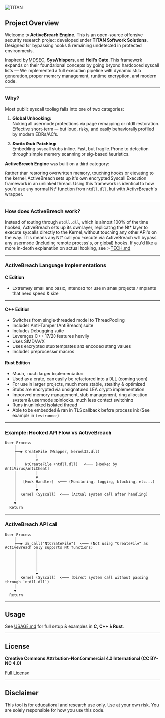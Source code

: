 ![TITAN](https://avatars.githubusercontent.com/u/199383721?s=200&v=4)

## Project Overview  

Welcome to **ActiveBreach Engine**. This is an open-source offensive security research project developed under **TITAN Softwork Solutions**. Designed for bypassing hooks & remaining undetected in protected environments.

Inspired by [MDSEC](https://www.mdsec.co.uk/2020/12/bypassing-user-mode-hooks-and-direct-invocation-of-system-calls-for-red-teams/), **SysWhispers**, and **Hell’s Gate**. This framework expands on their foundational concepts by going beyond hardcoded syscall lists — We implemented a full execution pipeline with dynamic stub generation, proper memory management, runtime encryption, and modern code.

---

### Why?

Most public syscall tooling falls into one of two categories:

1. **Global Unhooking:**  
   Nuking all usermode protections via page remapping or ntdll restoration. Effective short-term — but loud, risky, and easily behaviorally profiled by modern EDRs/AC's.

2. **Static Stub Patching:**  
   Embedding syscall stubs inline. Fast, but fragile. Prone to detection through simple memory scanning or sig-based heuristics.

**ActiveBreach Engine** was built on a third category:

Rather than restoring overwritten memory, touching hooks or elevating to the kernel, ActiveBreach sets up it's own encrypted Syscall Execution framework in an unlinked thread. Using this framework is identical to how you'd use any normal Nt* function from ``ntdll.dll``, but with ActiveBreach's wrapper.

---

### How does ActiveBreach work?

Instead of routing through ``ntdll.dll``, which is almost 100% of the time hooked, ActiveBreach sets up its own layer, replicating the Nt* layer to execute syscalls directly to the Kernel, without touching any other API's on the way. This means any Nt* call you execute via ActiveBreach will bypass any usermode (Including remote process's, or global) hooks. If you'd like a more in-depth explanation on actual hooking, see > [TECH.md](TECH.md)

---

### ActiveBreach Language Implementations

#### C Edition

- Extremely small and basic, intended for use in small projects / implants that need speed & size

---

#### C++ Edition

- Switches from single-threaded model to ThreadPooling
- Includes Anti-Tamper (AntiBreach) suite
- Includes Debugging suite
- Leverages C++ 17/20 features heavily
- Uses SIMD/AVX
- Uses encrypted stub templates and encoded string values
- Includes preprocessor macros

#### Rust Edition

- Much, much larger implementation
- Used as a crate, can easily be refactored into a DLL (coming soon)
- For use in larger projects, much more stable, stealthy & optimized
- Stubs are encrypted via unsignatured LEA crypto implementation
- Imporved memory management, stub management, ring allocation system & usermode spinlocks, much less context switching
- Runs in unlinked isolated thread
- Able to be embedded & ran in TLS callback before process init (See example in ``testrunner``)

---

### Example: Hooked API Flow vs ActiveBreach

```
User Process
    │
    ├──▶ CreateFile (Wrapper, kernel32.dll)
    │         │
    │         ▼
    │    NtCreateFile (ntdll.dll)   <─── [Hooked by AntiVirus/AntiCheat]
    │         │ 
    │         ▼
    │   [Hook Handler]  <─── (Monitoring, logging, blocking, etc...)
    │         │
    │         ▼
    │  Kernel (Syscall)  <─── (Actual system call after handling)
    │ 
    ▼ 
  Return 
```

---

### **ActiveBreach API call**
```
User Process
    │
    ├──▶ ab_call("NtCreateFile")  <─── (Not using "CreateFile" as ActiveBreach only supports Nt functions)
    │         │
    │         │
    │         │
    │         │
    │         │
    │         ▼
    │  Kernel (Syscall)  <─── (Direct system call without passing through `ntdll.dll`)
    │ 
    ▼ 
  Return
```

---

## Usage
See [USAGE.md](USAGE.md) for full setup & examples in **C, C++ & Rust**.

---

## License

**Creative Commons Attribution-NonCommercial 4.0 International (CC BY-NC 4.0)**  

[Full License](https://creativecommons.org/licenses/by-nc/4.0/)

---

## Disclaimer
This tool is for educational and research use only. Use at your own risk. You are solely responsible for how you use this code.
